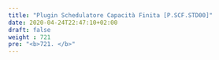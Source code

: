 ```yaml
---
title: "Plugin Schedulatore Capacità Finita [P.SCF.STD00]"
date: 2020-04-24T22:47:10+02:00
draft: false
weight : 721
pre: "<b>721. </b>"
---
```

